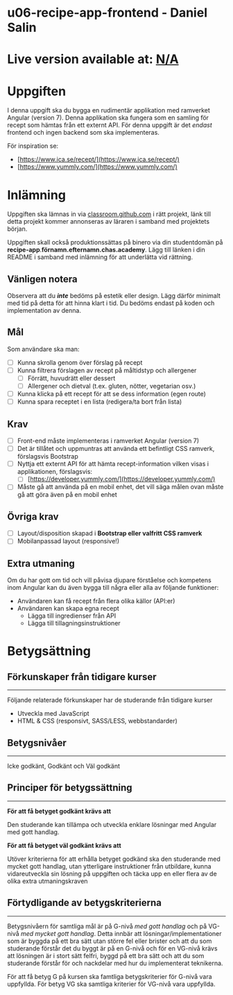 <h1>u06-recipe-app-frontend - Daniel Salin<h1>

Live version available at: <a href="#">N/A </a>

# Uppgiften

I denna uppgift ska du bygga en rudimentär applikation med ramverket Angular (version 7). Denna applikation ska fungera som en samling för recept som hämtas från ett externt API. För denna uppgift är det *endast* frontend och ingen backend som ska implementeras.

För inspiration se:

- [https://www.ica.se/recept/](https://www.ica.se/recept/)
- [https://www.yummly.com/](https://www.yummly.com/)

# Inlämning

Uppgiften ska lämnas in via [classroom.github.com](http://classroom.github.com) i rätt projekt, länk till detta projekt kommer annonseras av läraren i samband med projektets början. 

Uppgiften skall också produktionssättas på binero via din studentdomän på **recipe-app**.**förnamn.efternamn.chas.academy**. Lägg till länken i din README i samband med inlämning för att underlätta vid rättning.

## Vänligen notera

Observera att du ***inte*** bedöms på estetik eller design. Lägg därför minimalt med tid på detta för att hinna klart i tid. Du bedöms endast på koden och implementation av denna.

## Mål

Som användare ska man:

- [ ]  Kunna skrolla genom över förslag på recept
- [ ]  Kunna filtrera förslagen av recept på måltidstyp och allergener
    - [ ]  Förrätt, huvudrätt eller dessert
    - [ ]  Allergener och dietval (t.ex. gluten, nötter, vegetarian osv.)
- [ ]  Kunna klicka på ett recept för att se dess information (egen route)
- [ ]  Kunna spara receptet i en lista (redigera/ta bort från lista)

## Krav

- [ ]  Front-end måste implementeras i ramverket Angular (version 7)
- [ ]  Det är tillåtet och uppmuntras att använda ett befintligt CSS ramverk, förslagsvis Bootstrap
- [ ]  Nyttja ett externt API för att hämta recept-information vilken visas i applikationen, förslagsvis:
    - [ ]  [https://developer.yummly.com/](https://developer.yummly.com/)
- [ ]  Måste gå att använda på en mobil enhet, det vill säga målen ovan måste gå att göra även på en mobil enhet

## Övriga krav

- [ ]  Layout/disposition skapad i **Bootstrap eller valfritt CSS ramverk**
- [ ]  Mobilanpassad layout (responsive!)

## Extra utmaning

Om du har gott om tid och vill påvisa djupare förståelse och kompetens inom Angular kan du även bygga till några eller alla av följande funktioner:

- Användaren kan få recept från flera olika källor (API:er)
- Användaren kan skapa egna recept
    - Lägga till ingredienser från API
    - Lägga till tillagningsinstruktioner

# Betygsättning

## Förkunskaper från tidigare kurser

---

Följande relaterade förkunskaper har de studerande från tidigare kurser

- Utveckla med JavaScript
- HTML & CSS (responsivt, SASS/LESS, webbstandarder)

## Betygsnivåer

---

Icke godkänt, Godkänt och Väl godkänt

## Principer för betygssättning

---

**För att få betyget godkänt krävs att**

Den studerande kan tillämpa och utveckla enklare lösningar med Angular med gott handlag.

**För att få betyget väl godkänt krävs att**

Utöver kriterierna för att erhålla betyget godkänd ska den studerande med mycket gott handlag, utan ytterligare instruktioner från utbildare, kunna vidareutveckla sin lösning på uppgiften och täcka upp en eller flera av de olika extra utmaningskraven

## Förtydligande av betygskriterierna

---

Betygsnivåern för samtliga mål är på G-nivå *med gott handlag* och på VG-nivå *med mycket gott handlag*. Detta innbär att lösningar/implementationer som är byggda på ett bra sätt utan större fel eller brister och att du som studerande förstår det du byggt är på en G-nivå och för en VG-nivå krävs att lösningen är i stort sätt felfri, byggd på ett bra sätt och att du som studerande förstår för och nackdelar med hur du implementerat teknikerna.

För att få betyg G på kursen ska famtliga betygskriterier för G-nivå vara uppfyllda. För betyg VG ska samtliga kriterier för VG-nivå vara uppfyllda.